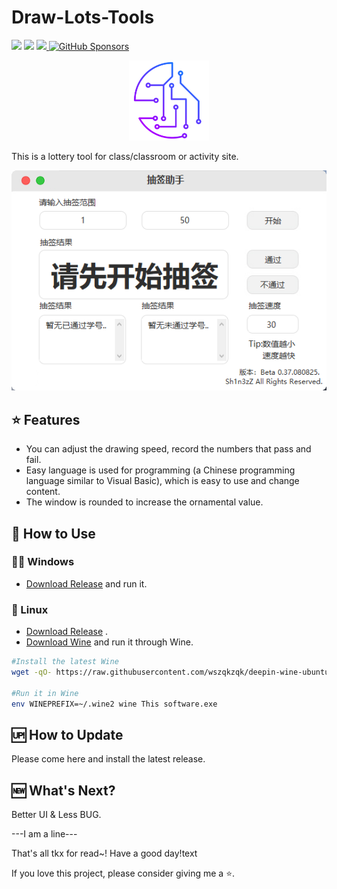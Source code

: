 # Draw-Lots-Tools

<a target="_blank" href="https://github.com/Sh1n3zZ/Draw-Lots-Tools"><img src="https://img.shields.io/github/stars/Sh1n3zZ/Draw-Lots-Tools" /></a> 
<a target="_blank" href="https://github.com/Sh1n3zZ/Draw-Lots-Tools"><img src="https://img.shields.io/github/last-commit/Sh1n3zZ/Draw-Lots-Tools" /></a>
<a target="_blank" href="https://github.com/Sh1n3zZ/Draw-Lots-Tools"><img src="https://img.shields.io/github/v/release/Sh1n3zZ/Draw-Lots-Tools" />
[![GitHub Sponsors](https://img.shields.io/github/sponsors/Sh1n3zZ?label=GitHub%20Sponsors)](https://github.com/sponsors/Sh1n3zZ)

<div align="center" width="100%">
    <img src="./public/icon.png" width="128" alt="" />
</div>

This is a lottery tool for class/classroom or activity site.

<img src="./public/DemoPic.png" width="700" alt="" />

## ⭐ Features

* You can adjust the drawing speed, record the numbers that pass and fail.
* Easy language is used for programming (a Chinese programming language similar to Visual Basic), which is easy to use and change content.
* The window is rounded to increase the ornamental value.

## 🔧 How to Use

### 💪🏻 Windows

- [Download Release](https://github.com/Sh1n3zZ/Draw-Lots-Tools/releases) and run it.

### 🐳 Linux

- [Download Release](https://github.com/Sh1n3zZ/Draw-Lots-Tools/releases) .
- [Download Wine](https://www.winehq.org/) and run it through Wine.

```bash
#Install the latest Wine
wget -qO- https://raw.githubusercontent.com/wszqkzqk/deepin-wine-ubuntu/master/online_install.sh | bash -e

#Run it in Wine
env WINEPREFIX=~/.wine2 wine This software.exe
```
## 🆙 How to Update

Please come here and install the latest release.

## 🆕 What's Next?

Better UI & Less BUG.

---I am a line---

That's all tkx for read~!
Have a good day!text

If you love this project, please consider giving me a ⭐.
